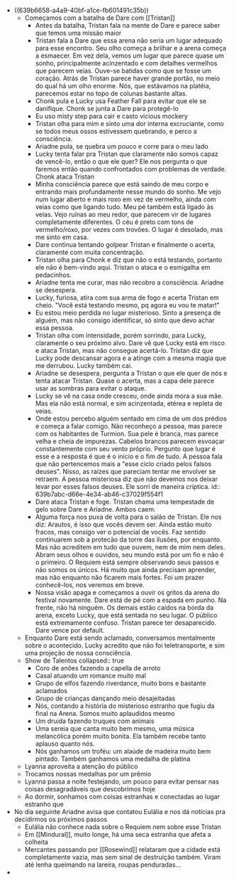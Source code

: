 - ((639b6658-a4a9-40bf-a1ce-fb601491c35b))
	- Começamos com a batalha de Dare com [[Tristan]]
		- Antes da batalha, Tristan fala na mente de Dare e parece saber que temos uma missão maior
		- Tristan fala a Dare que essa arena não seria um lugar adequado para esse encontro. Seu olho começa a brilhar e a arena começa a esmaecer. Em vez dela, vemos um lugar que parece quase um sonho, principalmente acinzentado e com detalhes vermelhos que parecem veias. Ouve-se batidas como que se fosse um coração. Atrás de Tristan parece haver grande portão, no meio do qual há um olho enorme. Nós, que estávamos na platéia, parecemos estar no topo de colunas bastante altas.
		- Chonk pula e Lucky usa Feather Fall para evitar que ele se danifique. Chonk se junta a Dare para protegê-lo
		- Eu uso misty step para cair e casto vicious mockery
		- Tristan olha para mim e sinto uma dor interna excruciante, como se todos meus ossos estivessem quebrando, e perco a consciência.
		- Ariadne pula, se quebra um pouco e corre para o meu lado
		- Lucky tenta falar pra Tristan que claramente não somos capaz de vencê-lo, então o que ele quer? Ele nos pergunta o que faremos então quando confrontados com problemas de verdade. Chonk ataca Tristan
		- Minha consciência parece que está saindo de meu corpo e entrando mais profundamente nesse mundo do sonho. Me vejo num lugar aberto e mais roxo em vez de vermelho, ainda com veias como que ligando tudo. Meu pé também está ligado às veias. Vejo ruínas ao meu redor, que parecem vir de lugares completamente diferentes. O céu é preto com tons de vermelho/roxo, por vezes com trovões. O lugar é desolado, mas me sinto em casa.
		- Dare continua tentando golpear Tristan e finalmente o acerta, claramente com muita concentração.
		- Tristan olha para Chonk e diz que não o está testando, portanto ele não é bem-vindo aqui. Tristan o ataca e o esmigalha em pedacinhos.
		- Ariadne tenta me curar, mas não recobro a consciência. Ariadne se desespera.
		- Lucky, furiosa, atira com sua arma de fogo e acerta Tristan em cheio. "Você está testando mesmo, pq agora eu vou te matar!"
		- Eu estou meio perdida no lugar misterioso. Sinto a presença de alguém, mas não consigo identificar, só sinto que devo achar essa pessoa.
		- Tristan olha com intensidade, porém sorrindo, para Lucky, claramente o seu próximo alvo. Dare vê que Lucky está em risco e ataca Tristan, mas não consegue acertá-lo. Tristan diz que Lucky pode descansar agora e a atinge com a mesma magia que me derrubou. Lucky também cai.
		- Ariadne se desespera, pergunta a Tristan o que ele quer de nós e tenta atacar Tristan. Quase o acerta, mas a capa dele parece usar as sombras para evitar o ataque.
		- Lucky se vê na casa onde cresceu, onde ainda mora a sua mãe. Mas ela não está normal, e sim acinzentada, etérea e repleta de veias.
		- Onde estou percebo alguém sentado em cima de um dos prédios e começa a falar comigo. Não reconheço a pessoa, mas parece com os habitantes de Turmion. Sua pele é branca, mas parece velha e cheia de impurezas. Cabelos brancos parecem esvoaçar constantemente com seu vento próprio. Pergunto que lugar é esse e a resposta é que é o início e o fim de tudo. A pessoa fala que não pertencemos mais a "esse ciclo criado pelos falsos deuses". Nisso, as raízes que pareciam tentar me envolver se retraem. A pessoa misteriosa diz que não devemos nos deixar levar por esses falsos deuses. Ele sorri de maneira críptica.
		  id:: 639b7abc-d66e-4e34-ab46-c37029f554f1
		- Dare ataca Tristan e foge. Tristan chama uma tempestade de gelo sobre Dare e Ariadne. Ambos caem.
		- Alguma força nos puxa de volta para o salão de Tristan. Ele nos diz: Arautos, é isso que vocês devem ser. Ainda estão muito fracos, mas consigo ver o potencial de vocês. Faz sentido continuarem sob a protecão da torre das ilusões, por enquanto. Mas não acreditem em tudo que ouvem, nem de mim nem deles. Abram seus olhos e ouvidos, seu mundo está por um fio e não é o primeiro. O Requiem está sempre observando seus passos e não somos os únicos. Há muito que ainda precisam aprender, mas não enquanto não ficarem mais fortes. Foi um prazer conhecê-los, nos veremos em breve.
		- Nossa visão apaga e começamos a ouvir os gritos da arena do festival novamente. Dare está de pé com a espada em punho. Na frente, não há ninguém. Os demais estão caídos na borda da arena, exceto Lucky, que está sentada no seu lugar. O público está extremamente confuso. Tristan parece ter desaparecido. Dare vence por default.
	- Enquanto Dare está sendo aclamado, conversamos mentalmente sobre o acontecido. Lucky acredito que não foi teletransporte, e sim uma projeção de nossa consciência.
	- Show de Talentos
	  collapsed:: true
		- Coro de anões fazendo a capella de arroto
		- Casal atuando um romance muito mal
		- Grupo de elfos fazendo riverdance, muito bons e bastante aclamados
		- Grupo de crianças dançando meio desajeitadas
		- Nós, contando a história do misterioso estranho que fugiu da final na Arena. Somos muito aplaudidos mesmo
		- Um druida fazendo truques com animais
		- Uma sereia que canta muito bem mesmo, uma música melancólica porém muito bonita. Ela também recebe tanto aplauso quanto nós.
		- Nós ganhamos um troféu: um alaúde de madeira muito bem pintado. Também ganhamos uma medalha de platina
	- Lyanna aproveita a atenção do público
	- Trocamos nossas medalhas por um prêmio
	- Lyanna passa a noite festejando, um pouco para evitar pensar nas coisas desagradáveis que descobrimos hoje
	- Ao dormir, sonhamos com coisas estranhas e conectadas ao lugar estranho que
- No dia seguinte Ariadne avisa que contatou Eulália e nos dá notícias pra decidirmos os próximos passos
	- Eulália não conhece nada sobre o Requiem nem sobre esse Tristan
	- Em [[Mindural]], muito longe, há uma seca estranha que afeta a colheita
	- Mercantes passando por [[Rosewind]] relataram que a cidade está completamente vazia, mas sem sinal de destruição também. Viram até lenha queimando na lareira, roupas penduradas...
-